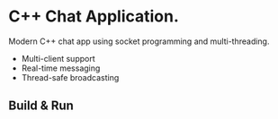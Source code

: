 # C++ Chat Application.

Modern C++ chat app using socket programming and multi-threading.
- Multi-client support
- Real-time messaging
- Thread-safe broadcasting

## Build & Run
